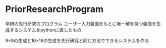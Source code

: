 # PriorResearchProgram

卒研の先行研究のプログラム
ユーザー入力盤面をもとに唯一解を持つ盤面を生成するシステムをpythonに直したもの

9×9の生成と16×16の生成を先行研究と同じ方法でできるシステムを作る